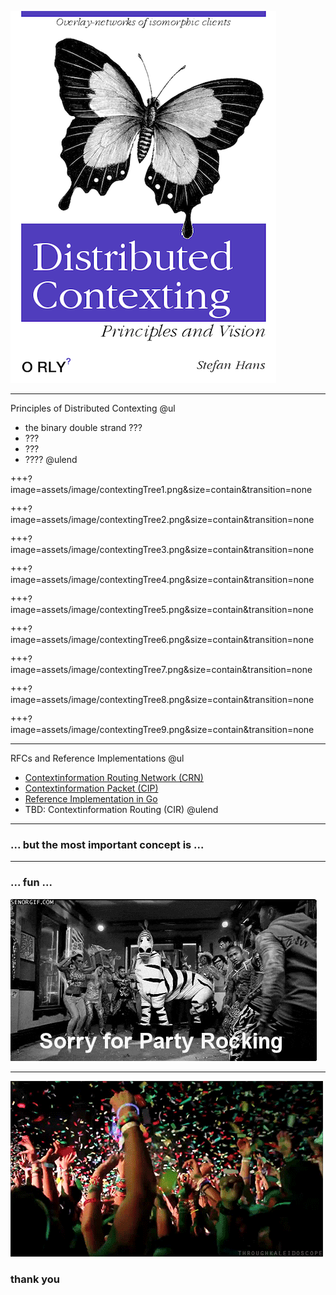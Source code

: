 

![Distributed Contexting](assets/image/Distributed-Contexting.png)

---



Principles of Distributed Contexting
@ul
- the binary double strand ???
- ???
- ???
- ????
@ulend

+++?image=assets/image/contextingTree1.png&size=contain&transition=none

+++?image=assets/image/contextingTree2.png&size=contain&transition=none

+++?image=assets/image/contextingTree3.png&size=contain&transition=none

+++?image=assets/image/contextingTree4.png&size=contain&transition=none

+++?image=assets/image/contextingTree5.png&size=contain&transition=none

+++?image=assets/image/contextingTree6.png&size=contain&transition=none

+++?image=assets/image/contextingTree7.png&size=contain&transition=none

+++?image=assets/image/contextingTree8.png&size=contain&transition=none

+++?image=assets/image/contextingTree9.png&size=contain&transition=none

---

RFCs and Reference Implementations
@ul
- [Contextinformation Routing Network (CRN)](https://github.com/stefanhans/golang-contexting/blob/master/RFC/CRN_Concepts.txt)
- [Contextinformation Packet (CIP)](https://github.com/stefanhans/golang-contexting/blob/master/RFC/CIP_Specification.txt)
- [Reference Implementation in Go](https://godoc.org/github.com/stefanhans/golang-contexting/ctx)
- TBD: Contextinformation Routing (CIR)
@ulend

---

### ... but the most important concept is ...

---

### ... fun ...

![party](assets/image/giphy-2.gif)

---

![party](assets/image/giphy-3.gif)

### thank you
